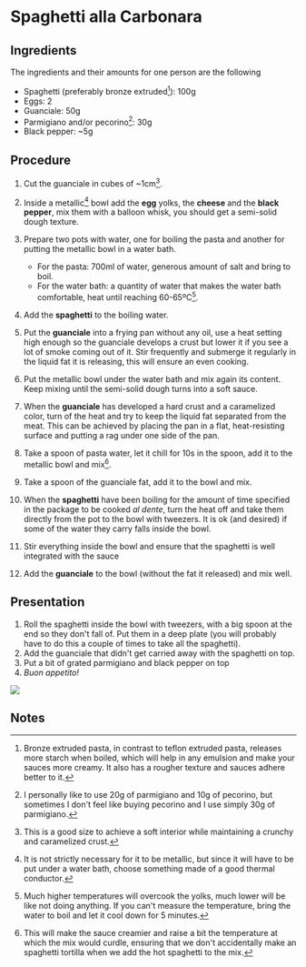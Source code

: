 # Spaghetti alla Carbonara

## Ingredients

The ingredients and their amounts for one person are the following

- Spaghetti (preferably bronze extruded[^1]): 100g
- Eggs: 2
- Guanciale: 50g
- Parmigiano and/or pecorino[^2]: 30g
- Black pepper: ~5g

## Procedure

1. Cut the guanciale in cubes of ~1cm[^3].

1. Inside a metallic[^4] bowl add the **egg** yolks, the **cheese** and the **black pepper**, mix them with a balloon whisk, you should get a semi-solid dough texture.
2. Prepare two pots with water, one for boiling the pasta and another for putting the metallic bowl in a water bath.
   - For the pasta: 700ml of water, generous amount of salt and bring to boil.
   - For the water bath: a quantity of water that makes the water bath comfortable, heat until reaching 60-65ºC[^5].
3. Add the **spaghetti** to the boiling water.
4. Put the **guanciale** into a frying pan without any oil, use a heat setting high enough so the guanciale develops a crust but lower it if you see a lot of smoke coming out of it. Stir frequently and submerge it regularly in the liquid fat it is releasing, this will ensure an even cooking.
5. Put the metallic bowl under the water bath and mix again its content. Keep mixing until the semi-solid dough turns into a soft sauce.
6. When the **guanciale** has developed a hard crust and a caramelized color, turn of the heat and try to keep the liquid fat separated from the meat. This can be achieved by placing the pan in a flat, heat-resisting surface and putting a rag under one side of the pan.
7. Take a spoon of pasta water, let it chill for 10s in the spoon, add it to the metallic bowl and mix[^6].
8. Take a spoon of the guanciale fat, add it to the bowl and mix.
9. When the **spaghetti** have been boiling for the amount of time specified in the package to be cooked *al dente*, turn the heat off and take them directly from the pot to the bowl with tweezers. It is ok (and desired) if some of the water they carry falls inside the bowl.
10. Stir everything inside the bowl and ensure that the spaghetti is well integrated with the sauce
11. Add the **guanciale** to the bowl (without the fat it released) and mix well.

## Presentation

1. Roll the spaghetti inside the bowl with tweezers, with a big spoon at the end so they don't fall of. Put them in a deep plate (you will probably have to do this a couple of times to take all the spaghetti). 
2. Add the guanciale that didn't get carried away with the spaghetti on top.
3. Put a bit of grated parmigiano and black pepper on top
4. *Buon appetito!*

![](spaghetti_alla_carbonara.jpg)

## Notes

[^1]: Bronze extruded pasta, in contrast to teflon extruded pasta, releases more starch when boiled, which will help in any emulsion and make your sauces more creamy. It also has a rougher texture and sauces adhere better to it.
[^2]: I personally like to use 20g of parmigiano and 10g of pecorino, but sometimes I don't feel like buying pecorino and I use simply 30g of parmigiano.
[^3]: This is a good size to achieve a soft interior while maintaining a crunchy and caramelized crust. 
[^4]: It is not strictly necessary for it to be metallic, but since it will have to be put under a water bath, choose something made of a good thermal conductor. 
[^5]: Much higher temperatures will overcook the yolks, much lower will be like not doing anything. If you can't measure the temperature, bring the water to boil and let it cool down for 5 minutes.
[^6]: This will make the sauce creamier and raise a bit the temperature at which the mix would curdle, ensuring that we don't accidentally make an spaghetti tortilla when we add the hot spaghetti to the mix.





